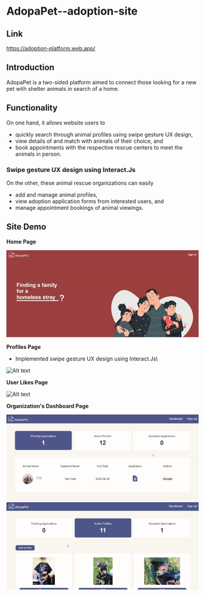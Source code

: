 # AdopaPet--adoption-site
## Link
https://adoption-platform.web.app/

## Introduction
AdopaPet is a two-sided platform aimed to connect those looking for a new pet with shelter animals in search of a home. 

## Functionality
On one hand, it allows website users to 
  * quickly search through animal profiles using swipe gesture UX design,
  * view details of and match with animals of their choice, and 
  * book appointments with the respective rescue centers to meet the animals in person. 

### Swipe gesture UX design using Interact.Js


On the other, these animal rescue organizations can easily
  * add and manage animal profiles,
  * view adoption application forms from interested users, and
  * manage appointment bookings of animal viewings.




## Site Demo

**Home Page**

![Alt text](readme/home.gif)

**Profiles Page**
  * Implemented swipe gesture UX design using Interact.Js\

![Alt text](readme/swipe.gif)

**User Likes Page**

![Alt text](readme/likes.gif)

**Organization's Dashboard Page**

![Alt text](readme/orgaccept.gif)
![Alt text](readme/orgaddprofiles.gif)
